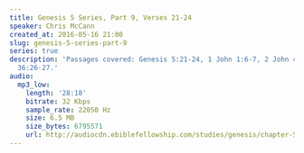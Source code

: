 ```yaml
---
title: Genesis 5 Series, Part 9, Verses 21-24
speaker: Chris McCann
created_at: 2016-05-16 21:00
slug: genesis-5-series-part-9
series: true
description: 'Passages covered: Genesis 5:21-24, 1 John 1:6-7, 2 John 4,6, Ezekiel
  36:26-27.'
audio:
  mp3_low:
    length: '28:18'
    bitrate: 32 Kbps
    sample_rate: 22050 Hz
    size: 6.5 MB
    size_bytes: 6795571
    url: http://audiocdn.ebiblefellowship.com/studies/genesis/chapter-5/2016.05.16_McCann_-_Genesis_5_Series_Part_9.mp3
---
```

